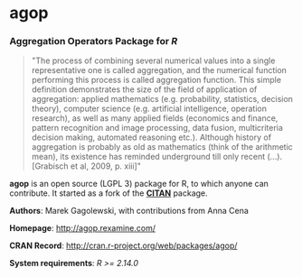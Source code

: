 # **agop**

### Aggregation Operators Package for *R*


> "The process of combining several numerical values into a single 
representative one is called aggregation, and the numerical function 
 performing this process is called aggregation function. 
 This simple definition demonstrates the size of the field of application of aggregation: 
    applied mathematics (e.g. probability, statistics, decision theory), computer science 
    (e.g. artificial  intelligence, operation research), as well as many applied fields 
    (economics and finance, pattern recognition and image processing, data fusion, 
     multicriteria decision making, automated reasoning etc.). Although history of aggregation is probably 
     as old as mathematics (think of the arithmetic mean), its existence
has reminded underground till only recent (...).
 [Grabisch et al, 2009, p. xiii]"
 
**agop** is an open source (LGPL 3) package for R, to which anyone can contribute.
It started as a fork of the **[CITAN](http://staff.rexamine.com/gagolews/resources/)** package.

**Authors**: Marek Gagolewski, with contributions from Anna Cena

**Homepage**: http://agop.rexamine.com/

**CRAN Record**: http://cran.r-project.org/web/packages/agop/

**System requirements**: *R >= 2.14.0*
